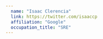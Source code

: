 ```yaml
---
  name: "Isaac Clerencia"
  link: https://twitter.com/isaaccp
  affiliation: "Google"
  occupation_title: "SRE"
---
```

